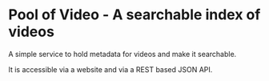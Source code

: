 # Pool of Video - A searchable index of videos

A simple service to hold metadata for videos and make it searchable.

It is accessible via a website and via a REST based JSON API.